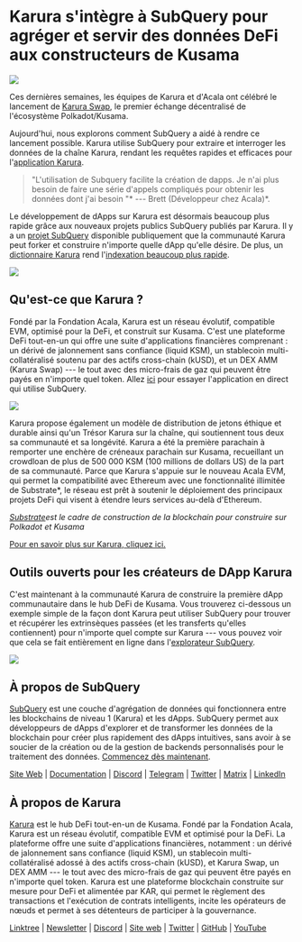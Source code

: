 # Karura s'intègre à SubQuery pour agréger et servir des données DeFi aux constructeurs de Kusama

![](https://cdn-images-1.medium.com/max/1600/0*EBj5be1webNUchfi)

Ces dernières semaines, les équipes de Karura et d'Acala ont célébré le lancement de [Karura Swap](https://apps.karura.network/), le premier échange décentralisé de l'écosystème Polkadot/Kusama.

Aujourd'hui, nous explorons comment SubQuery a aidé à rendre ce lancement possible. Karura utilise SubQuery pour extraire et interroger les données de la chaîne Karura, rendant les requêtes rapides et efficaces pour l'[application Karura](https://apps.karura.network/).

> "L'utilisation de Subquery facilite la création de dapps. Je n'ai plus besoin de faire une série d'appels compliqués pour obtenir les données dont j'ai besoin "\* --- Brett (Développeur chez Acala)\*.

Le développement de dApps sur Karura est désormais beaucoup plus rapide grâce aux nouveaux projets publics SubQuery publiés par Karura. Il y a un [projet SubQuery](https://explorer.subquery.network/subquery/AcalaNetwork/karura) disponible publiquement que la communauté Karura peut forker et construire n'importe quelle dApp qu'elle désire. De plus, un [dictionnaire Karura](https://explorer.subquery.network/subquery/AcalaNetwork/karura-dictionary) rend l'[indexation beaucoup plus rapide](https://subquery.medium.com/subquerys-just-got-a-lot-faster-with-the-dictionary-8a7a1447574).

![](https://cdn-images-1.medium.com/max/1600/1*vvI_pI93mhe4kzSNQ2yMoQ.png)

## Qu'est-ce que Karura ?

Fondé par la Fondation Acala, Karura est un réseau évolutif, compatible EVM, optimisé pour la DeFi, et construit sur Kusama. C'est une plateforme DeFi tout-en-un qui offre une suite d'applications financières comprenant : un dérivé de jalonnement sans confiance (liquid KSM), un stablecoin multi-collatéralisé soutenu par des actifs cross-chain (kUSD), et un DEX AMM (Karura Swap) --- le tout avec des micro-frais de gaz qui peuvent être payés en n'importe quel token. Allez [ici](http://apps.karura.network) pour essayer l'application en direct qui utilise SubQuery.

![](https://cdn-images-1.medium.com/max/1600/0*g174RcFJwJcw2ITS)

Karura propose également un modèle de distribution de jetons éthique et durable ainsi qu'un Trésor Karura sur la chaîne, qui soutiennent tous deux sa communauté et sa longévité. Karura a été la première parachain à remporter une enchère de créneaux parachain sur Kusama, recueillant un crowdloan de plus de 500 000 KSM (100 millions de dollars US) de la part de sa communauté. Parce que Karura s'appuie sur le nouveau Acala EVM, qui permet la compatibilité avec Ethereum avec une fonctionnalité illimitée de Substrate\*, le réseau est prêt à soutenir le déploiement des principaux projets DeFi qui visent à étendre leurs services au-delà d'Ethereum.

*[Substrate](http://substrate.dev/)est le cadre de construction de la blockchain pour construire sur Polkadot et Kusama*

[Pour en savoir plus sur Karura, cliquez ici.](https://medium.com/acalanetwork/countdown-to-karura-a-deep-dive-on-the-defi-hub-of-kusama-410066fc1e1f)

## Outils ouverts pour les créateurs de DApp Karura

C'est maintenant à la communauté Karura de construire la première dApp communautaire dans le hub DeFi de Kusama. Vous trouverez ci-dessous un exemple simple de la façon dont Karura peut utiliser SubQuery pour trouver et récupérer les extrinsèques passées (et les transferts qu'elles contiennent) pour n'importe quel compte sur Karura --- vous pouvez voir que cela se fait entièrement en ligne dans l'[explorateur SubQuery](https://explorer.subquery.network/subquery/AcalaNetwork/karura).

![](https://cdn-images-1.medium.com/max/1600/0*t6stH0LeQC8M5fSp)

## À propos de SubQuery

[SubQuery](https://subquery.network/) est une couche d'agrégation de données qui fonctionnera entre les blockchains de niveau 1 (Karura) et les dApps. SubQuery permet aux développeurs de dApps d'explorer et de transformer les données de la blockchain pour créer plus rapidement des dApps intuitives, sans avoir à se soucier de la création ou de la gestion de backends personnalisés pour le traitement des données. [Commencez dès maintenant](https://doc.subquery.network/).

[Site Web](https://subquery.network/) | [Documentation](https://doc.subquery.network/) | [Discord](https://discord.com/invite/78zg8aBSMG) | [Telegram](https://t.me/subquerynetwork) | [Twitter](https://twitter.com/subquerynetwork) | [Matrix](https://matrix.to/#/#subquery:matrix.org) | [LinkedIn](https://www.linkedin.com/company/subquery)

## À propos de Karura

[Karura](http://acala.network/karura) est le hub DeFi tout-en-un de Kusama. Fondé par la Fondation Acala, Karura est un réseau évolutif, compatible EVM et optimisé pour la DeFi. La plateforme offre une suite d'applications financières, notamment : un dérivé de jalonnement sans confiance (liquid KSM), un stablecoin multi-collatéralisé adossé à des actifs cross-chain (kUSD), et Karura Swap, un DEX AMM --- le tout avec des micro-frais de gaz qui peuvent être payés en n'importe quel token. Karura est une plateforme blockchain construite sur mesure pour DeFi et alimentée par KAR, qui permet le règlement des transactions et l'exécution de contrats intelligents, incite les opérateurs de nœuds et permet à ses détenteurs de participer à la gouvernance.

[Linktree](http://linktr.ee/karuranetwork) | [Newsletter](https://share.hsforms.com/1X9RxkXk-R62I0VNbATaDXw4h8qc) | [Discord](https://discord.gg/vdbFVCH) | [Site web](http://acala.network/karura) | [Twitter](https://twitter.com/KaruraNetwork) | [GitHub](https://github.com/AcalaNetwork/Acala) | [YouTube](http://youtube.com/c/acalanetwork)